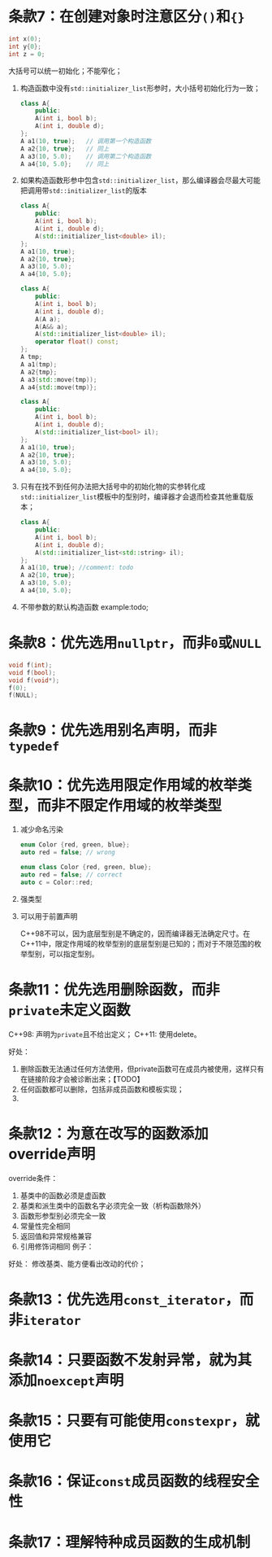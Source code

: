 # 条款7：在创建对象时注意区分`()`和`{}`
```c++
int x(0);
int y{0};
int z = 0;
```
大括号可以统一初始化；不能窄化；

1. 构造函数中没有`std::initializer_list`形参时，大小括号初始化行为一致；
   ```c++
   class A{
       public:
       A(int i, bool b);
       A(int i, double d);
   };
   A a1(10, true);   // 调用第一个构造函数
   A a2{10, true};   // 同上
   A a3(10, 5.0);    // 调用第二个构造函数
   A a4{10, 5.0};    // 同上
   ```
2. 如果构造函数形参中包含`std::initializer_list`，那么编译器会尽最大可能把调用带`std::initializer_list`的版本
   ```c++
   class A{
       public:
       A(int i, bool b);
       A(int i, double d);
       A(std::initializer_list<double> il);
   };
   A a1(10, true);
   A a2{10, true};
   A a3(10, 5.0);
   A a4{10, 5.0};
   ```

   ```c++
   class A{
       public:
       A(int i, bool b);
       A(int i, double d);
       A(A a);
       A(A&& a);
       A(std::initializer_list<double> il);
       operator float() const;
   };
   A tmp;
   A a1(tmp);
   A a2{tmp};
   A a3(std::move(tmp));
   A a4{std::move(tmp)};
   ```

   ```c++
   class A{
       public:
       A(int i, bool b);
       A(int i, double d);
       A(std::initializer_list<bool> il);
   };
   A a1(10, true);
   A a2{10, true};
   A a3(10, 5.0);
   A a4{10, 5.0};
   ```
3. 只有在找不到任何办法把大括号中的初始化物的实参转化成`std::initializer_list`模板中的型别时，编译器才会退而检查其他重载版本；
   ```c++
   class A{
       public:
       A(int i, bool b);
       A(int i, double d);
       A(std::initializer_list<std::string> il);
   };
   A a1(10, true); //comment: todo
   A a2{10, true};
   A a3(10, 5.0);
   A a4{10, 5.0};
4. 不带参数的默认构造函数
example:todo;

# 条款8：优先选用`nullptr`，而非`0`或`NULL`
```c++
void f(int);
void f(bool);
void f(void*);
f(0);
f(NULL);
```

# 条款9：优先选用别名声明，而非`typedef`
# 条款10：优先选用限定作用域的枚举类型，而非不限定作用域的枚举类型

1. 减少命名污染
   ```c++
   enum Color {red, green, blue};
   auto red = false; // wrong
   ```

   ```c++
   enum class Color {red, green, blue};
   auto red = false; // correct
   auto c = Color::red;
   ```
2. 强类型
3. 可以用于前置声明
   
   C++98不可以，因为底层型别是不确定的，因而编译器无法确定尺寸。在C++11中，限定作用域的枚举型别的底层型别是已知的；而对于不限范围的枚举型别，可以指定型别。

# 条款11：优先选用删除函数，而非`private`未定义函数
C++98: 声明为`private`且不给出定义；
C++11: 使用delete。

好处：
1. 删除函数无法通过任何方法使用，但private函数可在成员内被使用，这样只有在链接阶段才会被诊断出来；【TODO】
2. 任何函数都可以删除，包括非成员函数和模板实现；
3. 

# 条款12：为意在改写的函数添加override声明
override条件：
1. 基类中的函数必须是虚函数
2. 基类和派生类中的函数名字必须完全一致（析构函数除外）
3. 函数形参型别必须完全一致
4. 常量性完全相同
5. 返回值和异常规格兼容
6. 引用修饰词相同
例子：

好处：
修改基类、能方便看出改动的代价；

# 条款13：优先选用`const_iterator`，而非`iterator`
# 条款14：只要函数不发射异常，就为其添加`noexcept`声明
# 条款15：只要有可能使用`constexpr`，就使用它
# 条款16：保证`const`成员函数的线程安全性
# 条款17：理解特种成员函数的生成机制
